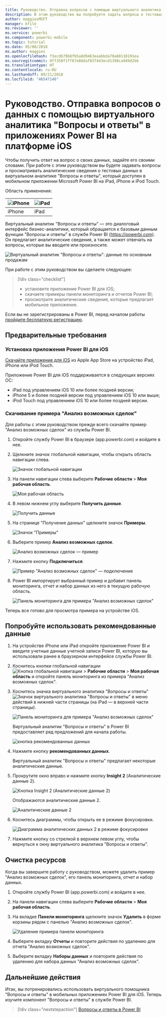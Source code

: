 ```yaml
---
title: Руководство. Отправка вопросов с помощью виртуального аналитика "Вопросы и ответы" в приложениях iOS (Power BI)
description: В этом руководстве вы попробуете задать вопросы о тестовых данных в свободной текстовой форме с помощью виртуального аналитика "Вопросы и ответы" в мобильном приложении Power BI на устройстве iOS.
author: maggiesMSFT
manager: kfile
ms.reviewer: ''
ms.service: powerbi
ms.component: powerbi-mobile
ms.topic: tutorial
ms.date: 05/08/2018
ms.author: maggies
ms.openlocfilehash: f3ecdb79b8fb5a8d9463eaabbda70a60110191ea
ms.sourcegitcommit: 0ff358f1ff87e88daf837443ecd1398ca949d2b6
ms.translationtype: HT
ms.contentlocale: ru-RU
ms.lasthandoff: 09/21/2018
ms.locfileid: "46547146"
---
```

# <a name="tutorial-ask-questions-about-your-data-with-the-qa-virtual-analyst-in-ios-apps---power-bi"></a>Руководство. Отправка вопросов о данных с помощью виртуального аналитика "Вопросы и ответы" в приложениях Power BI на платформе iOS

Чтобы получить ответ на вопрос о своих данных, задайте его своими словами. При работе с этим руководством вы будете задавать вопросы и просматривать аналитические сведения о тестовых данных в виртуальном аналитике "Вопросы и ответы", который доступен в мобильном приложении Microsoft Power BI на iPad, iPhone и iPod Touch. 

Область применения:

| ![iPhone](./media/tutorial-mobile-apps-ios-qna/iphone-logo-50-px.png) | ![iPad](./media/tutorial-mobile-apps-ios-qna/ipad-logo-50-px.png) |
|:--- |:--- |
| iPhone |iPad |

Виртуальный аналитик "Вопросы и ответы" — это диалоговый интерфейс бизнес-аналитики, который обращается к базовым данным функции "Вопросы и ответы" в службе Power BI [(https://powerbi.com)](https://powerbi.com). Он предлагает аналитические сведения, а также может отвечать на вопросы, которые вы вводите или произносите.

![Виртуальный аналитик "Вопросы и ответы": данные по основным продажам](./media/tutorial-mobile-apps-ios-qna/power-bi-ios-q-n-a-top-sale-intro.png)

При работе с этим руководством вы сделаете следующее:

> [!div class="checklist"]
> * установите приложение Power BI для iOS;
> * скачаете примеры панели мониторинга и отчетов Power BI;
> * просмотрите аналитические сведения, которые предлагает мобильное приложение.

Если вы не зарегистрированы в Power BI, перед началом работы [пройдите бесплатную регистрацию](https://app.powerbi.com/signupredirect?pbi_source=web).

## <a name="prerequisites"></a>Предварительные требования

### <a name="install-the-power-bi-for-ios-app"></a>Установка приложения Power BI для iOS
[Скачайте приложение для iOS](http://go.microsoft.com/fwlink/?LinkId=522062 "Скачайте приложение для iPhone") из Apple App Store на устройство iPad, iPhone или iPod Touch.

Приложение Power BI для iOS поддерживается в следующих версиях ОС:
- iPad под управлением iOS 10 или более поздней версии;
- iPhone 5 и более поздней версии под управлением iOS 10 или выше; 
- iPod Touch под управлением iOS 10 или более поздней версии.

### <a name="download-the-opportunity-analysis-sample"></a>Скачивание примера "Анализ возможных сделок"
Для работы с этим руководством прежде всего скачайте пример "Анализ возможных сделок" из службы Power BI.

1. Откройте службу Power BI в браузере (app.powerbi.com) и войдите в нее.

1. Щелкните значок глобальной навигации, чтобы открыть область навигации слева.

    ![Значок глобальной навигации](./media/tutorial-mobile-apps-ios-qna/power-bi-android-quickstart-global-nav-icon.png)

2. На панели навигации слева выберите **Рабочие области** > **Моя рабочая область**.

    ![Моя рабочая область](./media/tutorial-mobile-apps-ios-qna/power-bi-android-quickstart-my-workspace.png)

3. В левом нижнем углу выберите **Получить данные**.
   
    ![Получить данные](./media/tutorial-mobile-apps-ios-qna/power-bi-get-data.png)

3. На странице "Получение данных" щелкните значок **Примеры**.
   
   ![Значок "Примеры"](./media/tutorial-mobile-apps-ios-qna/power-bi-samples-icon.png)

4. Выберите пример **Анализ возможных сделок**.
 
    ![Анализ возможных сделок — пример](./media/tutorial-mobile-apps-ios-qna/power-bi-oa.png)
 
8. Нажмите кнопку **Подключиться**.  
  
   ![Пример "Анализ возможных сделок" — подключение](./media/tutorial-mobile-apps-ios-qna/opportunity-connect.png)
   
5. Power BI импортирует выбранный пример и добавит панель мониторинга, отчет и набор данных из него в текущую рабочую область.
   
   ![Панель мониторинга для примера "Анализ возможных сделок"](./media/tutorial-mobile-apps-ios-qna/power-bi-service-opportunity-sample.png)

Теперь все готово для просмотра примера на устройстве iOS.

## <a name="try-featured-insights"></a>Попробуйте использовать рекомендованные данные
1. На устройстве iPhone или iPad откройте приложение Power BI и введите учетные данные учетной записи Power BI, которую вы использовали ранее в браузерном интерфейсе службы Power BI.

1.  Коснитесь кнопки глобальной навигации ![Кнопка глобальной навигации](./media/tutorial-mobile-apps-ios-qna/power-bi-iphone-global-nav-button.png) > **Рабочие области** > **Моя рабочая область** и откройте панель мониторинга из примера "Анализ возможных сделок".

2. Коснитесь значка виртуального аналитика "Вопросы и ответы" ![Значок виртуального аналитика "Вопросы и ответы"](./media/tutorial-mobile-apps-ios-qna/power-bi-ios-q-n-a-icon.png) в меню действий в нижней части страницы (на iPad — в верхней части страницы).

     ![Панель мониторинга для примера "Анализ возможных сделок"](./media/tutorial-mobile-apps-ios-qna/power-bi-ios-qna-opportunity-analysis.png)

     Виртуальный аналитик "Вопросы и ответы" в Power BI предоставляет ряд предложений для начала работы.

     ![кнопка рекомендованных данных](./media/tutorial-mobile-apps-ios-qna/power-bi-ios-qna-suggest-insights.png)
3. Нажмите кнопку **рекомендованных данных**.

     Виртуальный аналитик "Вопросы и ответы" предлагает некоторые аналитические данные.
4. Прокрутите окно вправо и нажмите кнопку **Insight 2** (Аналитические данные 2).

    ![Кнопка Insight 2 (Аналитические данные 2)](./media/tutorial-mobile-apps-ios-qna/power-bi-ios-qna-suggest-insight-2.png)

     Отображаются аналитические данные 2.

    ![Аналитические данные 2](./media/tutorial-mobile-apps-ios-qna/power-bi-ios-qna-show-insight-2.png)
5. Коснитесь диаграммы, чтобы открыть ее в режиме фокусировки.

    ![Диаграмма аналитических данных 2 в режиме фокусировки](./media/tutorial-mobile-apps-ios-qna/power-bi-ios-qna-open-insight-2.png)
6. Нажмите кнопку со стрелкой в верхнем левом углу, чтобы вернуться к окну виртуального аналитика "Вопросы и ответы".

## <a name="clean-up-resources"></a>Очистка ресурсов

Когда вы завершите работу с руководством, можете удалить пример "Анализ возможных сделок", его панель мониторинга, отчет и набор данных.

1. Откройте службу Power BI (app.powerbi.com) и войдите в нее.

2. На панели навигации слева выберите **Рабочие области** > **Моя рабочая область**.

3. На вкладке **Панели мониторинга** щелкните значок **Удалить** в форме корзины рядом с панелью "Анализ возможных сделок".

    ![Удаление примера панели мониторинга](./media/tutorial-mobile-apps-ios-qna/power-bi-service-delete-opportunity-sample.png)

4. Выберите вкладку **Отчеты** и повторите действия по удалению для отчета "Анализ возможных сделок".

5. Выберите вкладку **Наборы данных** и повторите действия по удалению для набора данных "Анализ возможных сделок".


## <a name="next-steps"></a>Дальнейшие действия

Итак, вы потренировались использовать виртуального помощника "Вопросы и ответы" в мобильных приложениях Power BI для iOS. Теперь изучите компонент "Вопросы и ответы" в службе Power BI.
> [!div class="nextstepaction"]
> [Вопросы и ответы в Power BI](../end-user-q-and-a.md)

